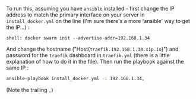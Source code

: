 To run this, assuming you have `ansible` installed - first change the IP address to match the primary interface on your server in `install_docker.yml` on the line (I'm sure there's a more 'ansible' way to get the IP...) :
```
shell: docker swarm init --advertise-addr=192.168.1.34
```

And change the hostname ("Host(`traefik.192.168.1.34.xip.io`)") and password for the `traefik` dashboard in `traefik.yml` (there is a little explanation of how to do it in the file).  Then run the playbook against the same IP :
```bash
ansible-playbook install_docker.yml -i 192.168.1.34,
```

(Note the trailing `,`)

